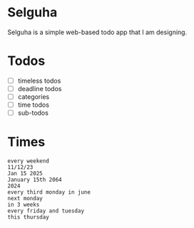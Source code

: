 # Selguha
Selguha is a simple web-based todo app that I am designing.

# Todos
- [ ] timeless todos
- [ ] deadline todos
- [ ] categories
- [ ] time todos
- [ ] sub-todos

# Times
```
every weekend
11/12/23
Jan 15 2025
January 15th 2064
2024
every third monday in june
next monday
in 3 weeks
every friday and tuesday
this thursday
```
